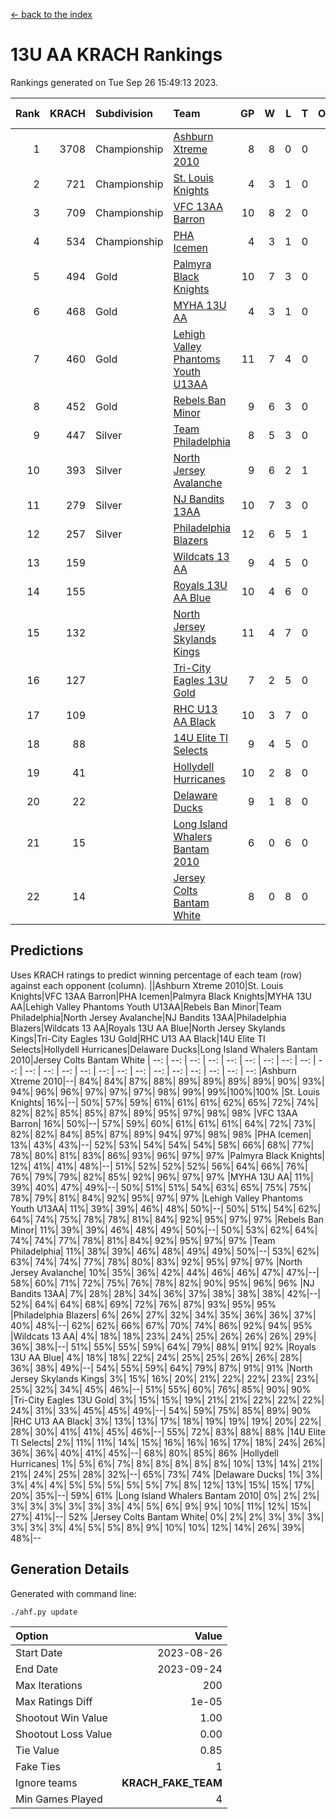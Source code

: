 [<- back to the index](readme.md)
# 13U AA KRACH Rankings
Rankings generated on Tue Sep 26 15:49:13 2023.

Rank|KRACH|Subdivision|Team|GP|W|L|T|OTW|OTL|SoS|Exp Wins|Win Diff
---:|---:|:---|:---|---:|---:|---:|---:|---:|---:|---:|---:|---:
1|3708|Championship|[Ashburn Xtreme 2010](https://gamesheetstats.com/seasons/3659/teams/140527/schedule)|8|8|0|0|0|0|377|8.8|-0.0
2|721|Championship|[St. Louis Knights](https://gamesheetstats.com/seasons/3659/teams/143323/schedule)|4|3|1|0|0|0|917|3.8|-0.0
3|709|Championship|[VFC 13AA Barron](https://gamesheetstats.com/seasons/3659/teams/140544/schedule)|10|8|2|0|1|0|252|8.9|0.0
4|534|Championship|[PHA Icemen](https://gamesheetstats.com/seasons/3659/teams/143321/schedule)|4|3|1|0|0|0|318|3.9|0.0
5|494|Gold|[Palmyra Black Knights](https://gamesheetstats.com/seasons/3659/teams/140537/schedule)|10|7|3|0|0|0|796|7.8|-0.0
6|468|Gold|[MYHA 13U AA](https://gamesheetstats.com/seasons/3659/teams/140533/schedule)|4|3|1|0|0|0|301|3.9|0.0
7|460|Gold|[Lehigh Valley Phantoms Youth U13AA](https://gamesheetstats.com/seasons/3659/teams/140531/schedule)|11|7|4|0|0|0|565|7.9|0.0
8|452|Gold|[Rebels Ban Minor](https://gamesheetstats.com/seasons/3659/teams/140539/schedule)|9|6|3|0|0|0|583|6.9|0.0
9|447|Silver|[Team Philadelphia](https://gamesheetstats.com/seasons/3659/teams/140542/schedule)|8|5|3|0|0|0|348|5.9|0.0
10|393|Silver|[North Jersey Avalanche](https://gamesheetstats.com/seasons/3659/teams/140535/schedule)|9|6|2|1|0|0|232|7.7|0.0
11|279|Silver|[NJ Bandits 13AA](https://gamesheetstats.com/seasons/3659/teams/140534/schedule)|10|7|3|0|2|1|186|7.9|0.0
12|257|Silver|[Philadelphia Blazers](https://gamesheetstats.com/seasons/3659/teams/140538/schedule)|12|6|5|1|1|0|754|7.7|0.0
13|159||[Wildcats 13 AA](https://gamesheetstats.com/seasons/3659/teams/140545/schedule)|9|4|5|0|0|0|268|4.9|0.0
14|155||[Royals 13U AA Blue](https://gamesheetstats.com/seasons/3659/teams/140541/schedule)|10|4|6|0|0|0|316|4.9|0.0
15|132||[North Jersey Skylands Kings](https://gamesheetstats.com/seasons/3659/teams/140536/schedule)|11|4|7|0|0|0|320|4.9|0.0
16|127||[Tri-City Eagles 13U Gold](https://gamesheetstats.com/seasons/3659/teams/140543/schedule)|7|2|5|0|0|1|396|2.9|0.0
17|109||[RHC U13 AA Black](https://gamesheetstats.com/seasons/3659/teams/140540/schedule)|10|3|7|0|0|0|307|3.9|0.0
18|88||[14U Elite TI Selects](https://gamesheetstats.com/seasons/3659/teams/140526/schedule)|9|4|5|0|0|1|201|4.9|0.0
19|41||[Hollydell Hurricanes](https://gamesheetstats.com/seasons/3659/teams/140529/schedule)|10|2|8|0|0|0|580|2.9|0.0
20|22||[Delaware Ducks](https://gamesheetstats.com/seasons/3659/teams/140528/schedule)|9|1|8|0|0|0|204|1.9|0.0
21|15||[Long Island Whalers Bantam 2010](https://gamesheetstats.com/seasons/3659/teams/140532/schedule)|6|0|6|0|0|0|246|0.9|0.0
22|14||[Jersey Colts Bantam White](https://gamesheetstats.com/seasons/3659/teams/140530/schedule)|8|0|8|0|0|1|247|0.9|0.0

## Predictions
Uses KRACH ratings to predict winning percentage of each team (row) against each opponent (column).
||Ashburn Xtreme 2010|St. Louis Knights|VFC 13AA Barron|PHA Icemen|Palmyra Black Knights|MYHA 13U AA|Lehigh Valley Phantoms Youth U13AA|Rebels Ban Minor|Team Philadelphia|North Jersey Avalanche|NJ Bandits 13AA|Philadelphia Blazers|Wildcats 13 AA|Royals 13U AA Blue|North Jersey Skylands Kings|Tri-City Eagles 13U Gold|RHC U13 AA Black|14U Elite TI Selects|Hollydell Hurricanes|Delaware Ducks|Long Island Whalers Bantam 2010|Jersey Colts Bantam White
| --: | --: | --: | --: | --: | --: | --: | --: | --: | --: | --: | --: | --: | --: | --: | --: | --: | --: | --: | --: | --: | --: | --: 
|Ashburn Xtreme 2010|--| 84%| 84%| 87%| 88%| 89%| 89%| 89%| 89%| 90%| 93%| 94%| 96%| 96%| 97%| 97%| 97%| 98%| 99%| 99%|100%|100%
|St. Louis Knights| 16%|--| 50%| 57%| 59%| 61%| 61%| 61%| 62%| 65%| 72%| 74%| 82%| 82%| 85%| 85%| 87%| 89%| 95%| 97%| 98%| 98%
|VFC 13AA Barron| 16%| 50%|--| 57%| 59%| 60%| 61%| 61%| 61%| 64%| 72%| 73%| 82%| 82%| 84%| 85%| 87%| 89%| 94%| 97%| 98%| 98%
|PHA Icemen| 13%| 43%| 43%|--| 52%| 53%| 54%| 54%| 54%| 58%| 66%| 68%| 77%| 78%| 80%| 81%| 83%| 86%| 93%| 96%| 97%| 97%
|Palmyra Black Knights| 12%| 41%| 41%| 48%|--| 51%| 52%| 52%| 52%| 56%| 64%| 66%| 76%| 76%| 79%| 79%| 82%| 85%| 92%| 96%| 97%| 97%
|MYHA 13U AA| 11%| 39%| 40%| 47%| 49%|--| 50%| 51%| 51%| 54%| 63%| 65%| 75%| 75%| 78%| 79%| 81%| 84%| 92%| 95%| 97%| 97%
|Lehigh Valley Phantoms Youth U13AA| 11%| 39%| 39%| 46%| 48%| 50%|--| 50%| 51%| 54%| 62%| 64%| 74%| 75%| 78%| 78%| 81%| 84%| 92%| 95%| 97%| 97%
|Rebels Ban Minor| 11%| 39%| 39%| 46%| 48%| 49%| 50%|--| 50%| 53%| 62%| 64%| 74%| 74%| 77%| 78%| 81%| 84%| 92%| 95%| 97%| 97%
|Team Philadelphia| 11%| 38%| 39%| 46%| 48%| 49%| 49%| 50%|--| 53%| 62%| 63%| 74%| 74%| 77%| 78%| 80%| 83%| 92%| 95%| 97%| 97%
|North Jersey Avalanche| 10%| 35%| 36%| 42%| 44%| 46%| 46%| 47%| 47%|--| 58%| 60%| 71%| 72%| 75%| 76%| 78%| 82%| 90%| 95%| 96%| 96%
|NJ Bandits 13AA|  7%| 28%| 28%| 34%| 36%| 37%| 38%| 38%| 38%| 42%|--| 52%| 64%| 64%| 68%| 69%| 72%| 76%| 87%| 93%| 95%| 95%
|Philadelphia Blazers|  6%| 26%| 27%| 32%| 34%| 35%| 36%| 36%| 37%| 40%| 48%|--| 62%| 62%| 66%| 67%| 70%| 74%| 86%| 92%| 94%| 95%
|Wildcats 13 AA|  4%| 18%| 18%| 23%| 24%| 25%| 26%| 26%| 26%| 29%| 36%| 38%|--| 51%| 55%| 55%| 59%| 64%| 79%| 88%| 91%| 92%
|Royals 13U AA Blue|  4%| 18%| 18%| 22%| 24%| 25%| 25%| 26%| 26%| 28%| 36%| 38%| 49%|--| 54%| 55%| 59%| 64%| 79%| 87%| 91%| 91%
|North Jersey Skylands Kings|  3%| 15%| 16%| 20%| 21%| 22%| 22%| 23%| 23%| 25%| 32%| 34%| 45%| 46%|--| 51%| 55%| 60%| 76%| 85%| 90%| 90%
|Tri-City Eagles 13U Gold|  3%| 15%| 15%| 19%| 21%| 21%| 22%| 22%| 22%| 24%| 31%| 33%| 45%| 45%| 49%|--| 54%| 59%| 75%| 85%| 89%| 90%
|RHC U13 AA Black|  3%| 13%| 13%| 17%| 18%| 19%| 19%| 19%| 20%| 22%| 28%| 30%| 41%| 41%| 45%| 46%|--| 55%| 72%| 83%| 88%| 88%
|14U Elite TI Selects|  2%| 11%| 11%| 14%| 15%| 16%| 16%| 16%| 17%| 18%| 24%| 26%| 36%| 36%| 40%| 41%| 45%|--| 68%| 80%| 85%| 86%
|Hollydell Hurricanes|  1%|  5%|  6%|  7%|  8%|  8%|  8%|  8%|  8%| 10%| 13%| 14%| 21%| 21%| 24%| 25%| 28%| 32%|--| 65%| 73%| 74%
|Delaware Ducks|  1%|  3%|  3%|  4%|  4%|  5%|  5%|  5%|  5%|  5%|  7%|  8%| 12%| 13%| 15%| 15%| 17%| 20%| 35%|--| 59%| 61%
|Long Island Whalers Bantam 2010|  0%|  2%|  2%|  3%|  3%|  3%|  3%|  3%|  3%|  4%|  5%|  6%|  9%|  9%| 10%| 11%| 12%| 15%| 27%| 41%|--| 52%
|Jersey Colts Bantam White|  0%|  2%|  2%|  3%|  3%|  3%|  3%|  3%|  3%|  4%|  5%|  5%|  8%|  9%| 10%| 10%| 12%| 14%| 26%| 39%| 48%|--

## Generation Details

Generated with command line:
```
./ahf.py update
```

| Option | Value |
| :----- | ----: |
| Start Date | 2023-08-26 |
| End Date | 2023-09-24 |
| Max Iterations | 200 |
| Max Ratings Diff | 1e-05 |
| Shootout Win Value | 1.00 |
| Shootout Loss Value | 0.00 |
| Tie Value | 0.85 |
| Fake Ties | 1 |
| Ignore teams | __KRACH_FAKE_TEAM__ |
| Min Games Played | 4 |

